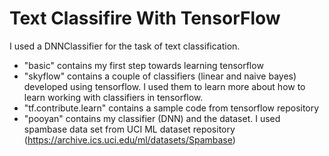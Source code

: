 # Text Classifire With TensorFlow

I used a DNNClassifier for the task of text classification. 

* "basic" contains my first step towards learning tensorflow
* "skyflow" contains a couple of classifiers (linear and naive bayes) developed using tensorflow. I used them to learn more about how to learn working with classifiers in tensorflow.
* "tf.contribute.learn" contains a sample code from tensorflow repository
* "pooyan" contains my classifier (DNN) and the dataset. I used spambase data set from UCI ML dataset repository (https://archive.ics.uci.edu/ml/datasets/Spambase)


